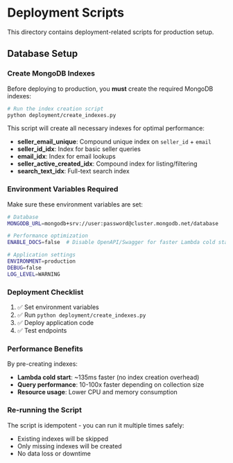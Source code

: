 # Deployment Scripts

This directory contains deployment-related scripts for production setup.

## Database Setup

### Create MongoDB Indexes

Before deploying to production, you **must** create the required MongoDB indexes:

```bash
# Run the index creation script
python deployment/create_indexes.py
```

This script will create all necessary indexes for optimal performance:

- **seller_email_unique**: Compound unique index on `seller_id` + `email`
- **seller_id_idx**: Index for basic seller queries
- **email_idx**: Index for email lookups
- **seller_active_created_idx**: Compound index for listing/filtering
- **search_text_idx**: Full-text search index

### Environment Variables Required

Make sure these environment variables are set:

```bash
# Database
MONGODB_URL=mongodb+srv://user:password@cluster.mongodb.net/database

# Performance optimization
ENABLE_DOCS=false  # Disable OpenAPI/Swagger for faster Lambda cold starts

# Application settings
ENVIRONMENT=production
DEBUG=false
LOG_LEVEL=WARNING
```

### Deployment Checklist

1. ✅ Set environment variables
2. ✅ Run `python deployment/create_indexes.py`
3. ✅ Deploy application code
4. ✅ Test endpoints

### Performance Benefits

By pre-creating indexes:
- **Lambda cold start**: ~135ms faster (no index creation overhead)
- **Query performance**: 10-100x faster depending on collection size
- **Resource usage**: Lower CPU and memory consumption

### Re-running the Script

The script is idempotent - you can run it multiple times safely:
- Existing indexes will be skipped
- Only missing indexes will be created
- No data loss or downtime